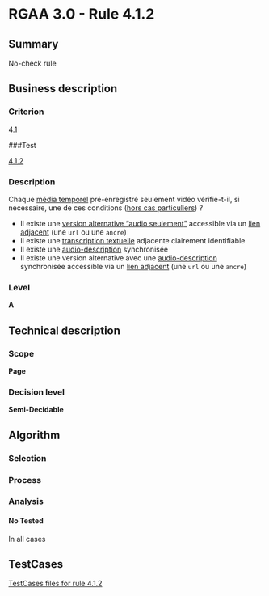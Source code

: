 # RGAA 3.0 -  Rule 4.1.2

## Summary

No-check rule

## Business description

### Criterion

[4.1](http://disic.github.io/rgaa_referentiel_en/RGAA3.0_Criteria_English_version_v1.html#crit-4-1)

###Test

[4.1.2](http://disic.github.io/rgaa_referentiel_en/RGAA3.0_Criteria_English_version_v1.html#test-4-1-2)

### Description

Chaque <a href="http://references.modernisation.gouv.fr/referentiel-technique-0#mMediaTemp">m&eacute;dia temporel</a> pr&eacute;-enregistr&eacute; seulement vid&eacute;o v&eacute;rifie-t-il, si n&eacute;cessaire, une de ces conditions (<a href="http://references.modernisation.gouv.fr/referentiel-technique-0#cpCrit4-" title="Cas particuliers pour le crit&egrave;re 4.1">hors cas particuliers</a>) ? 
 
 *  Il existe une <a href="http://references.modernisation.gouv.fr/referentiel-technique-0#mVersionSon">version alternative <q>audio seulement</q></a> accessible via un <a href="http://references.modernisation.gouv.fr/referentiel-technique-0#mLienAdj">lien adjacent</a> (une `url` ou une `ancre`) 
 *  Il existe une <a href="http://references.modernisation.gouv.fr/referentiel-technique-0#mTranscriptTextuel">transcription textuelle</a> adjacente clairement identifiable 
 *  Il existe une <a href="http://references.modernisation.gouv.fr/referentiel-technique-0#mAudioDesc">audio-description</a> synchronis&eacute;e  
 *  Il existe une version alternative avec une <a href="http://references.modernisation.gouv.fr/referentiel-technique-0#mAudioDesc">audio-description</a> synchronis&eacute;e accessible via un <a href="http://references.modernisation.gouv.fr/referentiel-technique-0#mLienAdj">lien adjacent</a> (une `url` ou une `ancre`) 


### Level

**A**

## Technical description

### Scope

**Page**

### Decision level

**Semi-Decidable**

## Algorithm

### Selection

### Process

### Analysis

#### No Tested 

In all cases



##  TestCases 

[TestCases files for rule 4.1.2](https://github.com/Asqatasun/Asqatasun/tree/master/rules/rules-rgaa3.0/src/test/resources/testcases/rgaa30/Rgaa30Rule040102/) 



